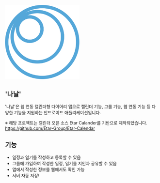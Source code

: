 
<img src="https://github.com/Knabin/Nanal-Calendar/blob/master/image/nanal_logo_only.png?raw=true" style="zoom:35%;" />



## '나날'

'나날'은 웹 연동 캘린더형 다이어리 앱으로 캘린더 기능, 그룹 기능, 웹 연동 기능 등 다양한 기능을 지원하는 안드로이드 애플리케이션입니다. 

※ 해당 프로젝트는 캘린더 오픈 소스 Etar Calander를 기반으로 제작되었습니다. https://github.com/Etar-Group/Etar-Calendar



## 기능

- 일정과 일기를 작성하고 등록할 수 있음
- 그룹에 가입하여 작성한 일정, 일기를 지인과 공유할 수 있음
- 앱에서 작성한 정보를 웹에서도 확인 가능
- 서버 자동 저장!
